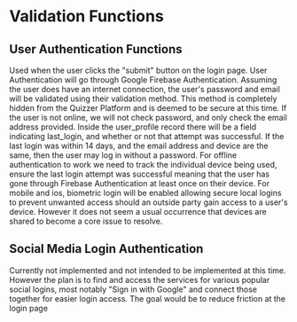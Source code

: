 # Validation Functions
## User Authentication Functions
Used when the user clicks the "submit" button on the login page. User Authentication will go through Google Firebase Authentication. Assuming the user does have an internet connection, the user's password and email will be validated using their validation method. This method is completely hidden from the Quizzer Platform and is deemed to be secure at this time. If the user is not online, we will not check password, and only check the email address provided. Inside the user_profile record there will be a field indicating last_login, and whether or not that attempt was successful. If the last login was within 14 days, and the email address and device are the same, then the user may log in without a password. For offline authentication to work we need to track the individual device being used, ensure the last login attempt was successful meaning that the user has gone through Firebase Authentication at least once on their device. For mobile and ios, biometric login will be enabled allowing secure local logins to prevent unwanted access should an outside party gain access to a user's device. However it does not seem a usual occurrence that devices are shared to become a core issue to resolve.

## Social Media Login Authentication
Currently not implemented and not intended to be implemented at this time. However the plan is to find and access the services for various popular social logins, most notably "Sign in with Google" and connect those together for easier login access. The goal would be to reduce friction at the login page